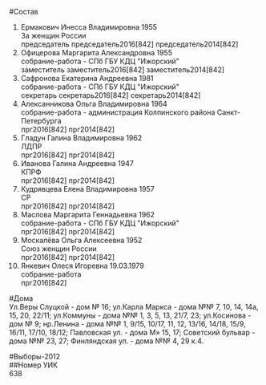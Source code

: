 #Состав  
1. Ермакович Инесса Владимировна 1955  
    За женщин России  
    председатель председатель2016[842] председатель2014[842]  
2. Офицерова Маргарита Александровна 1955  
    собрание-работа - СПб ГБУ КДЦ "Ижорский"  
    заместитель заместитель2016[842] заместитель2014[842]  
3. Сафронова Екатерина Андреевна 1981  
    собрание-работа - СПб ГБУ КДЦ "Ижорский"  
    секретарь секретарь2016[842] секретарь2014[842]  
4. Алексанникова Ольга Владимировна 1964  
    собрание-работа - администрация Колпинского района Санкт-Петербурга  
    прг2016[842] прг2014[842]  
5. Гладун Галина Владимировна 1962  
    ЛДПР  
    прг2016[842] прг2014[842]  
6. Иванова Галина Андреевна 1947  
    КПРФ  
    прг2016[842] прг2014[842]  
7. Кудрявцева Елена Владимировна 1957  
    СР  
    прг2016[842] прг2014[842]  
8. Маслова Маргарита Геннадьевна 1962  
    собрание-работа - СПб ГБУ КДЦ "Ижорский"  
    прг2016[842] прг2014[842]  
9. Москалёва Ольга Алексеевна 1952  
    Союз женщин России  
    прг2016[842] прг2014[842]  
10. Янкевич Олеся Игоревна 19.03.1979  
    собрание-работа  
    прг2016[842]  
  
#Дома  
Ул.Веры Слуцкой - дом № 16; ул.Карла Маркса - дома №№ 7, 10, 14, 14а, 15, 20, 22/11; ул.Коммуны - дома №№ 1, 3, 5, 13, 21/7, 23; ул.Косинова - дом № 9; нр.Ленина - дома №№ 1, 9/15, 10/17, 11, 12, 13/16, 14/18, 15/9, 16/11, 17/10, 18/12; Павловская ул. - дома М» 15, 17; Советский бульвар - дома №№ 23, 27; Финляндская ул. - дома №№ 4, 29 к.4.  
  
#Выборы-2012  
##Номер УИК  
638  
